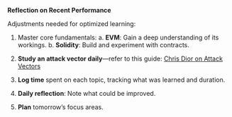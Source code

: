 
**Reflection on Recent Performance**

Adjustments needed for optimized learning:

1. Master core fundamentals:
	    a. **EVM**: Gain a deep understanding of its workings.
	    b.  **Solidity**: Build and experiment with contracts.

2. **Study an attack vector daily**—refer to this guide: [Chris Dior on Attack Vectors](https://x.com/chrisdior777/status/1855231589703196744)

3. **Log time** spent on each topic, tracking what was learned and duration.

4. **Daily reflection**: Note what could be improved.

5. **Plan** tomorrow’s focus areas.